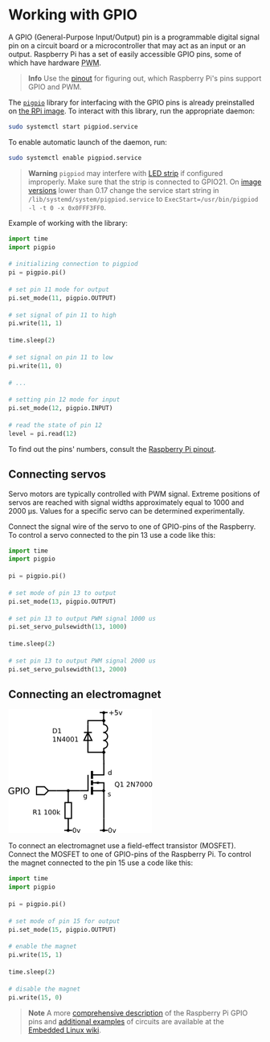 # Working with GPIO

A GPIO (General-Purpose Input/Output) pin is a programmable digital signal pin on a circuit board or a microcontroller that may act as an input or an output. Raspberry Pi has a set of easily accessible GPIO pins, some of which have hardware <abbr title="Pulse-width modulation">PWM</abbr>.

> **Info** Use the [pinout](https://pinout.xyz) for figuring out, which Raspberry Pi's pins support GPIO and PWM.

The [`pigpio`](http://abyz.me.uk/rpi/pigpio) library for interfacing with the GPIO pins is already preinstalled on [the RPi image](microsd_images.md). To interact with this library, run the appropriate daemon:

```bash
sudo systemctl start pigpiod.service
```

To enable automatic launch of the daemon, run:

```bash
sudo systemctl enable pigpiod.service
```

> **Warning** `pigpiod` may interfere with [LED strip](leds.md) if configured improperly. Make sure that the strip is connected to GPIO21. On [image versions](microsd_images.md) lower than 0.17 change the service start string in `/lib/systemd/system/pigpiod.service` to `ExecStart=/usr/bin/pigpiod -l -t 0 -x 0x0FFF3FF0`.

Example of working with the library:

```python
import time
import pigpio

# initializing connection to pigpiod
pi = pigpio.pi()

# set pin 11 mode for output
pi.set_mode(11, pigpio.OUTPUT)

# set signal of pin 11 to high
pi.write(11, 1)

time.sleep(2)

# set signal on pin 11 to low
pi.write(11, 0)

# ...

# setting pin 12 mode for input
pi.set_mode(12, pigpio.INPUT)

# read the state of pin 12
level = pi.read(12)
```

To find out the pins' numbers, consult the [Raspberry Pi pinout](https://pinout.xyz).

## Connecting servos

Servo motors are typically controlled with PWM signal. Extreme positions of servos are reached with signal widths approximately equal to 1000 and 2000 µs. Values for a specific servo can be determined experimentally.

Connect the signal wire of the servo to one of GPIO-pins of the Raspberry. To control a servo connected to the pin 13 use a code like this:

```python
import time
import pigpio

pi = pigpio.pi()

# set mode of pin 13 to output
pi.set_mode(13, pigpio.OUTPUT)

# set pin 13 to output PWM signal 1000 us
pi.set_servo_pulsewidth(13, 1000)

time.sleep(2)

# set pin 13 to output PWM signal 2000 us
pi.set_servo_pulsewidth(13, 2000)
```

## Connecting an electromagnet

![GPIO Mosfet Magnet Connection](../assets/gpio_mosfet_magnet.png)

To connect an electromagnet use a field-effect transistor (MOSFET). Connect the MOSFET to one of GPIO-pins of the Raspberry Pi. To control the magnet connected to the pin 15 use a code like this:

```python
import time
import pigpio

pi = pigpio.pi()

# set mode of pin 15 for output
pi.set_mode(15, pigpio.OUTPUT)

# enable the magnet
pi.write(15, 1)

time.sleep(2)

# disable the magnet
pi.write(15, 0)
```

> **Note** A more [comprehensive description](https://elinux.org/RPi_Low-level_peripherals) of the Raspberry Pi GPIO pins and [additional examples](https://elinux.org/RPi_GPIO_Interface_Circuits) of circuits are available at the [Embedded Linux wiki](https://elinux.org/RPi_Hub).
